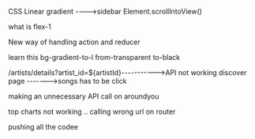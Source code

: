 CSS
Linear gradient ---->sidebar
Element.scrollIntoView()

what is flex-1

New way of handling action and reducer 

learn this 
bg-gradient-to-l from-transparent to-black


/artists/details?artist_id=${artistId}----------->API not working
discover page ------->songs has to be click 

making an unnecessary API call on aroundyou 

top charts not working .. calling wrong url on router

pushing all the codee

